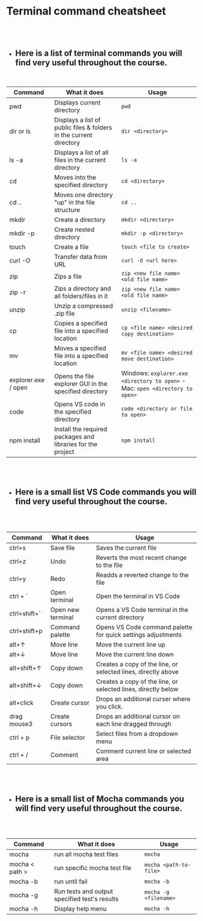 # Terminal command cheatsheet

</br>
</br>

- ## Here is a list of terminal commands you will find very useful throughout the course.
</br>

| Command      | What it does                                                       | Usage                                       |
| ------------ | ------------------------------------------------------------------ | ------------------------------------------- |
| pwd          | Displays current directory                                         | `pwd`                                       |
| dir or ls    | Displays a list of public files & folders in the current directory | `dir <directory>`                           |
| ls -a        | Displays a list of all files in the current directory              | `ls -a`                                     |
| cd           | Moves into the specified directory                                 | `cd <directory>`                            |
| cd ..        | Moves one directory "up" in the file structure                     | `cd ..`                                     |
| mkdir        | Create a directory                                                 | `mkdir <directory>`                         |
| mkdir -p     | Create nested directory                                            | `mkdir -p <directory>`                      |
| touch        | Create a file                                                      | `touch <file to create>`                    |
| curl -O      | Transfer data from URL                                             | `curl -O <url here>`                        |
| zip          | Zips a file                                                        | `zip <new file name> <old file name>`       |
| zip -r       | Zips a directory and all folders/files in it                       | `zip <new file name> <old file name>`       |
| unzip        | Unzip a compressed .zip file                                       | `unzip <filename>`                          |
| cp           | Copies a specified file into a specified location                  | `cp <file name> <desired copy destination>` |
| mv           | Moves a specified file into a specified location                   | `mv <file name> <desired move destination>` |
| explorer.exe / open | Opens the file explorer GUI in the specified directory     | Windows: `explorer.exe <directory to open>` - Mac: `open <directory to open>` |
| code         | Opens VS code in the specified directory                           | `code <directory or file to open> `         |
| npm install  | Install the required packages and libraries for the project        | `npm install`                               |

</br>
</br>

- ## Here is a small list VS Code commands you will find very useful throughout the course.
</br>
</br>

| Command      | What it does      | Usage                                                         |
| ------------ | ----------------- | ------------------------------------------------------------- |
| ctrl+s       | Save file         | Saves the current file                                        |
| ctrl+z       | Undo              | Reverts the most recent change to the file                    |
| ctrl+y       | Redo              | Readds a reverted change to the file                          |
| ctrl + `     | Open terminal     | Open the terminal in VS Code                                  |
| ctrl+shift+` | Open new terminal | Opens a VS Code terminal in the current directory             |
| ctrl+shift+p | Command palette   | Opens VS Code command palette for quick settings adjustments  |
| alt+↑        | Move line         | Move the current line up                                      |
| alt+↓        | Move line         | Move the current line down                                    |
| alt+shift+↑  | Copy down         | Creates a copy of the line, or selected lines, directly above |
| alt+shift+↓  | Copy down         | Creates a copy of the line, or selected lines, directly below |
| alt+click    | Create cursor     | Drops an additional curser where you click.                   |
| drag mouse3  | Create cursors    | Drops an additional cursor on each line dragged through       |
| ctrl + p     | File selector     | Select files from a dropdown menu                             |
| ctrl + /     | Comment           | Comment current line or selected area                         |

</br>
</br>

- ## Here is a small list of Mocha commands you will find very useful throughout the course.
</br>
</br>

| Command  | What it does                                  | Usage                 |
| -------- | --------------------------------------------- | --------------------- |
| mocha    | run all mocha test files                           | `mocha`               |
| mocha < path >   | run specific mocha test file                          | `mocha <path-to-file>`               |
| mocha -b | run until fail                                | `mocha -b`            |
| mocha -g | Run tests and output specified test's results | `mocha -g <filename>` |
| mocha -h | Display help menu                             | `mocha -h `           |
